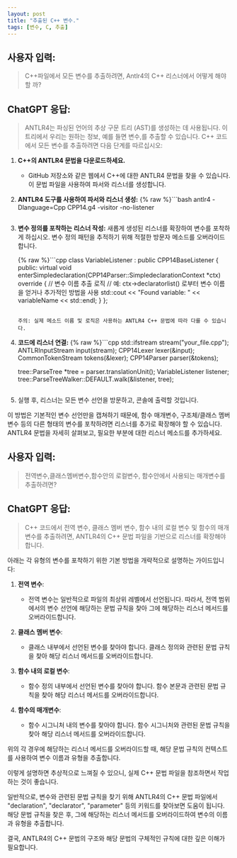 ```yaml
---
layout: post
title: "추출된 C++ 변수."
tags: [변수, C, 추출]
---
```


## 사용자 입력:
> C++파일에서 모든  변수를 추출하려면, Antlr4의 C++ 리스너에서 어떻게 해야 할 까?

## ChatGPT 응답:
> ANTLR4는 파싱된 언어의 추상 구문 트리 (AST)를 생성하는 데 사용됩니다. 이 트리에서 우리는 원하는 정보, 예를 들면 변수,를 추출할 수 있습니다. C++ 코드에서 모든 변수를 추출하려면 다음 단계를 따르십시오:

1. **C++의 ANTLR4 문법을 다운로드하세요.**
    - GitHub 저장소와 같은 웹에서 C++에 대한 ANTLR4 문법을 찾을 수 있습니다. 이 문법 파일을 사용하여 파서와 리스너를 생성합니다.

2. **ANTLR4 도구를 사용하여 파서와 리스너 생성:**
    {% raw %}```bash
    antlr4 -Dlanguage=Cpp CPP14.g4 -visitor -no-listener
    ```{% endraw %}

3. **변수 정의를 포착하는 리스너 작성:**
    새롭게 생성된 리스너를 확장하여 변수를 포착하게 하십시오. 변수 정의 패턴을 추적하기 위해 적절한 방문자 메소드를 오버라이드합니다.

    {% raw %}```cpp
    class VariableListener : public CPP14BaseListener {
    public:
        virtual void enterSimpledeclaration(CPP14Parser::SimpledeclarationContext *ctx) override {
            // 변수 이름 추출 로직
            // 예: ctx->declaratorlist() 로부터 변수 이름을 얻거나 추가적인 방법을 사용
            std::cout << "Found variable: " << variableName << std::endl;
        }
    };
    ```{% endraw %}

    주의: 실제 메소드 이름 및 로직은 사용하는 ANTLR4 C++ 문법에 따라 다를 수 있습니다.

4. **코드에 리스너 연결:**
    {% raw %}```cpp
    std::ifstream stream("your_file.cpp");
    ANTLRInputStream input(stream);
    CPP14Lexer lexer(&input);
    CommonTokenStream tokens(&lexer);
    CPP14Parser parser(&tokens);
    
    tree::ParseTree *tree = parser.translationUnit();
    VariableListener listener;
    tree::ParseTreeWalker::DEFAULT.walk(&listener, tree);
    ```{% endraw %}

5. 실행 후, 리스너는 모든 변수 선언을 방문하고, 콘솔에 출력할 것입니다.

이 방법은 기본적인 변수 선언만을 캡쳐하기 때문에, 함수 매개변수, 구조체/클래스 멤버 변수 등의 다른 형태의 변수를 포착하려면 리스너를 추가로 확장해야 할 수 있습니다. ANTLR4 문법을 자세히 살펴보고, 필요한 부분에 대한 리스너 메소드를 추가하세요.

## 사용자 입력:
> 전역변수,클래스멤버변수,함수안의 로컬변수, 함수안에서 사용되는 매개변수를 추출하려면?

## ChatGPT 응답:
> C++ 코드에서 전역 변수, 클래스 멤버 변수, 함수 내의 로컬 변수 및 함수의 매개변수를 추출하려면, ANTLR4의 C++ 문법 파일을 기반으로 리스너를 확장해야 합니다. 

아래는 각 유형의 변수를 포착하기 위한 기본 방법을 개략적으로 설명하는 가이드입니다:

1. **전역 변수**:
    - 전역 변수는 일반적으로 파일의 최상위 레벨에서 선언됩니다. 따라서, 전역 범위에서의 변수 선언에 해당하는 문법 규칙을 찾아 그에 해당하는 리스너 메서드를 오버라이드합니다.

2. **클래스 멤버 변수**:
    - 클래스 내부에서 선언된 변수를 찾아야 합니다. 클래스 정의와 관련된 문법 규칙을 찾아 해당 리스너 메서드를 오버라이드합니다.

3. **함수 내의 로컬 변수**:
    - 함수 정의 내부에서 선언된 변수를 찾아야 합니다. 함수 본문과 관련된 문법 규칙을 찾아 해당 리스너 메서드를 오버라이드합니다.

4. **함수의 매개변수**:
    - 함수 시그니처 내의 변수를 찾아야 합니다. 함수 시그니처와 관련된 문법 규칙을 찾아 해당 리스너 메서드를 오버라이드합니다.

위의 각 경우에 해당하는 리스너 메서드를 오버라이드할 때, 해당 문법 규칙의 컨텍스트를 사용하여 변수 이름과 유형을 추출합니다.

이렇게 설명하면 추상적으로 느껴질 수 있으니, 실제 C++ 문법 파일을 참조하면서 작업하는 것이 좋습니다. 

일반적으로, 변수와 관련된 문법 규칙을 찾기 위해 ANTLR4의 C++ 문법 파일에서 "declaration", "declarator", "parameter" 등의 키워드를 찾아보면 도움이 됩니다. 해당 문법 규칙을 찾은 후, 그에 해당하는 리스너 메서드를 오버라이드하여 변수의 이름과 유형을 추출합니다.

결국, ANTLR4의 C++ 문법의 구조와 해당 문법의 구체적인 규칙에 대한 깊은 이해가 필요합니다.

